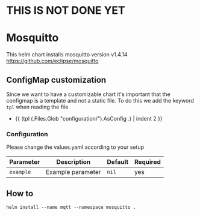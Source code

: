 # THIS IS NOT DONE YET

# Mosquitto

This helm chart installs mosquitto version v1.4.14
https://github.com/eclipse/mosquitto

## ConfigMap customization
Since we want to have a customizable chart it's important that the configmap is a template and not a static file.
To do this we add the keyword `tpl` when reading the file
- {{ (tpl (.Files.Glob "configuration/").AsConfig .) | indent 2 }}


### Configuration
Please change the values.yaml according to your setup

Parameter | Description | Default | Required
--- | --- | --- | ---
`example` | Example parameter  | `nil` | yes

## How to
```
helm install --name mqtt --namespace mosquitto .
```

